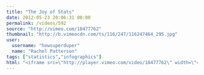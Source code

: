 ```yaml
---
title: "The Joy of Stats"
date: 2012-05-23 20:06:31 00:00
permalink: /videos/592
source: "http://vimeo.com/18477762"
thumbnail: "http://b.vimeocdn.com/ts/116/247/116247464_295.jpg"
user:
  username: "howsuperduper"
  name: "Rachel Patterson"
tags: ["statistics","infographics"]
html: "<iframe src=\"http://player.vimeo.com/video/18477762\" width=\"480\" height=\"272\" frameborder=\"0\" webkitallowfullscreen mozallowfullscreen allowfullscreen></iframe>"
---
```


